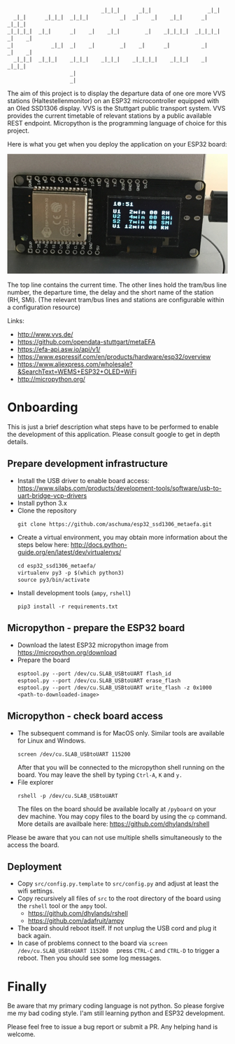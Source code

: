 ```
                                                                                
                              _|_|_|      _|_|                  _|_|            
  _|_|      _|_|_|  _|_|_|          _|  _|    _|    _|_|      _|        _|_|_|  
_|_|_|_|  _|_|      _|    _|    _|_|        _|    _|_|_|_|  _|_|_|_|  _|    _|  
_|            _|_|  _|    _|        _|    _|      _|          _|      _|    _|  
  _|_|_|  _|_|_|    _|_|_|    _|_|_|    _|_|_|_|    _|_|_|    _|        _|_|_|  
                    _|                                                          
                    _|   
```

The aim of this project is to display the departure data of one ore more VVS stations (Haltestellenmonitor) on an ESP32 microcontroller equipped with an Oled SSD1306 display. 
VVS is the Stuttgart public transport system. VVS provides the current timetable of relevant stations by a public available REST endpoint. 
Micropython is the programming language of choice for this project.

Here is what you get when you deploy the application on your ESP32 board:

![Demo](https://github.com/aschuma/esp32_ssd1306_metaefa/raw/master/esp32_ssd1306_metaefa.jpg)

The top line contains the current time.
The other lines hold the tram/bus line number, the departure time, the delay and the short name of the station (RH, SMi). 
(The relevant tram/bus lines and stations are configurable within a configuration resource)


Links:
- http://www.vvs.de/
- https://github.com/opendata-stuttgart/metaEFA
- https://efa-api.asw.io/api/v1/
- https://www.espressif.com/en/products/hardware/esp32/overview
- https://www.aliexpress.com/wholesale?&SearchText=WEMS+ESP32+OLED+WiFi
- http://micropython.org/

# Onboarding 

This is just a brief description what steps have to be performed to enable the development of this application. Please consult google to get in depth details.

## Prepare development infrastructure

- Install the USB driver to enable board access: https://www.silabs.com/products/development-tools/software/usb-to-uart-bridge-vcp-drivers
- Install python 3.x 
- Clone the repository
   ```
   git clone https://github.com/aschuma/esp32_ssd1306_metaefa.git
   ```
- Create a virtual environment, you may obtain more information about the steps below here: http://docs.python-guide.org/en/latest/dev/virtualenvs/ 
   ```
   cd esp32_ssd1306_metaefa/
   virtualenv py3 -p $(which python3)
   source py3/bin/activate
   ```
- Install development tools (`ampy`, `rshell`)   
   ```
   pip3 install -r requirements.txt 
   ```

## Micropython - prepare the ESP32 board

- Download the latest ESP32 micropython image from 
   https://micropython.org/download 
- Prepare the board
  ```
  esptool.py --port /dev/cu.SLAB_USBtoUART flash_id
  esptool.py --port /dev/cu.SLAB_USBtoUART erase_flash
  esptool.py --port /dev/cu.SLAB_USBtoUART write_flash -z 0x1000 <path-to-downloaded-image>
  
  ```
  
## Micropython - check board access

- The subsequent command is for MacOS only. Similar tools are available for Linux and Windows. 
   ```
   screen /dev/cu.SLAB_USBtoUART 115200
   ```
   After that you will be connected to the micropython shell running on the board.
   You may leave the shell by typing `Ctrl-A`, `K` and `y.`
- File explorer
   ```
   rshell -p /dev/cu.SLAB_USBtoUART
   ```         
   The files on the board should be available locally at `/pyboard` on your dev machine.
   You may copy files to the board by using the `cp` command. More details are availbale here: https://github.com/dhylands/rshell
   
Please be aware that you can not use multiple shells simultaneously to the access the board.


## Deployment

- Copy `src/config.py.template` to `src/config.py` and adjust at least the wifi settings.
- Copy  recursively all files of `src` to the root directory of the board using the `rshell` tool or the `ampy` tool.
   - https://github.com/dhylands/rshell 
   - https://github.com/adafruit/ampy
- The board should reboot itself. If not unplug the USB cord and plug it back again. 
- In case of problems connect to the board via  ```
   screen /dev/cu.SLAB_USBtoUART 115200
   ``` press `CTRL-C` and `CTRL-D` to trigger a reboot. Then you should see some log messages. 
   
# Finally

Be aware that my primary coding language is not python. So please forgive me my bad coding style. I'am still learning python and ESP32 development.

Please feel free to issue a bug report or submit a PR. Any helping hand is welcome.
   
